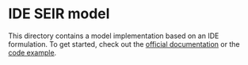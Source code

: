 # IDE SEIR model

This directory contains a model implementation based on an IDE formulation. 
To get started, check out the [official documentation](https://memilio.readthedocs.io/en/latest/cpp/models/iseir.html) 
or the [code example](../../examples/ide_seir.cpp).
